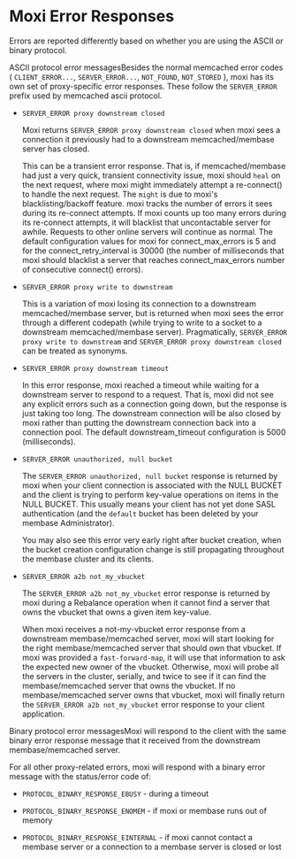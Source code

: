 # Moxi Error Responses

Errors are reported differently based on whether you are using the ASCII or
binary protocol.

ASCII protocol error messagesBesides the normal memcached error codes (
`CLIENT_ERROR...`, `SERVER_ERROR...`, `NOT_FOUND`, `NOT_STORED` ), moxi has its
own set of proxy-specific error responses. These follow the `SERVER_ERROR`
prefix used by memcached ascii protocol.

 * `SERVER_ERROR proxy downstream closed`

   Moxi returns `SERVER_ERROR proxy downstream closed` when moxi sees a connection
   it previously had to a downstream memcached/membase server has closed.

   This can be a transient error response. That is, if memcached/membase had just a
   very quick, transient connectivity issue, moxi should `heal` on the next
   request, where moxi might immediately attempt a re-connect() to handle the next
   request. The `might` is due to moxi's blacklisting/backoff feature. moxi tracks
   the number of errors it sees during its re-connect attempts. If moxi counts up
   too many errors during its re-connect attempts, it will blacklist that
   uncontactable server for awhile. Requests to other online servers will continue
   as normal. The default configuration values for moxi for connect\_max\_errors is
   5 and for the connect\_retry\_interval is 30000 (the number of milliseconds that
   moxi should blacklist a server that reaches connect\_max\_errors number of
   consecutive connect() errors).

 * `SERVER_ERROR proxy write to downstream`

   This is a variation of moxi losing its connection to a downstream
   memcached/membase server, but is returned when moxi sees the error through a
   different codepath (while trying to write to a socket to a downstream
   memcached/membase server). Pragmatically, `SERVER_ERROR proxy write to
   downstream` and `SERVER_ERROR proxy downstream closed` can be treated as
   synonyms.

 * `SERVER_ERROR proxy downstream timeout`

   In this error response, moxi reached a timeout while waiting for a downstream
   server to respond to a request. That is, moxi did not see any explicit errors
   such as a connection going down, but the response is just taking too long. The
   downstream connection will be also closed by moxi rather than putting the
   downstream connection back into a connection pool. The default
   downstream\_timeout configuration is 5000 (milliseconds).

 * `SERVER_ERROR unauthorized, null bucket`

   The `SERVER_ERROR unauthorized, null bucket` response is returned by moxi when
   your client connection is associated with the NULL BUCKET and the client is
   trying to perform key-value operations on items in the NULL BUCKET. This usually
   means your client has not yet done SASL authentication (and the `default` bucket
   has been deleted by your membase Administrator).

   You may also see this error very early right after bucket creation, when the
   bucket creation configuration change is still propagating throughout the membase
   cluster and its clients.

 * `SERVER_ERROR a2b not_my_vbucket`

   The `SERVER_ERROR a2b not_my_vbucket` error response is returned by moxi during
   a Rebalance operation when it cannot find a server that owns the vbucket that
   owns a given item key-value.

   When moxi receives a not-my-vbucket error response from a downstream
   membase/memcached server, moxi will start looking for the right
   membase/memcached server that should own that vbucket. If moxi was provided a
   `fast-forward-map`, it will use that information to ask the expected new owner
   of the vbucket. Otherwise, moxi will probe all the servers in the cluster,
   serially, and twice to see if it can find the membase/memcached server that owns
   the vbucket. If no membase/memcached server owns that vbucket, moxi will finally
   return the `SERVER_ERROR a2b not_my_vbucket` error response to your client
   application.

Binary protocol error messagesMoxi will respond to the client with the same
binary error response message that it received from the downstream
membase/memcached server.

For all other proxy-related errors, moxi will respond with a binary error
message with the status/error code of:

 * `PROTOCOL_BINARY_RESPONSE_EBUSY` - during a timeout

 * `PROTOCOL_BINARY_RESPONSE_ENOMEM` - if moxi or membase runs out of memory

 * `PROTOCOL_BINARY_RESPONSE_EINTERNAL` - if moxi cannot contact a membase server
   or a connection to a membase server is closed or lost

<a id="moxi-internals"></a>
